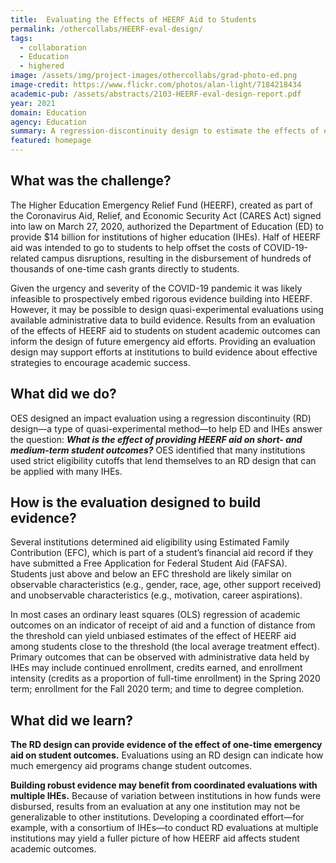 ```yaml
---
title:  Evaluating the Effects of HEERF Aid to Students
permalink: /othercollabs/HEERF-eval-design/
tags:
  - collaboration
  - Education
  - highered
image: /assets/img/project-images/othercollabs/grad-photo-ed.png
image-credit: https://www.flickr.com/photos/alan-light/7184218434
academic-pub: /assets/abstracts/2103-HEERF-eval-design-report.pdf
year: 2021
domain: Education
agency: Education
summary: A regression-discontinuity design to estimate the effects of emergency aid on student academic outcomes.
featured: homepage
---
```

## What was the challenge?

The Higher Education Emergency Relief Fund (HEERF), created as part of the Coronavirus Aid, Relief, and Economic Security Act (CARES Act) signed into law on March 27, 2020, authorized the Department of Education (ED) to provide $14 billion for institutions of higher education (IHEs). Half of HEERF aid was intended to go to students to help offset the costs of COVID-19-related campus disruptions, resulting in the disbursement of hundreds of thousands of one-time cash grants directly to students.

Given the urgency and severity of the COVID-19 pandemic it was likely infeasible to prospectively embed rigorous evidence building into HEERF. However, it may be possible to design quasi-experimental evaluations using available administrative data to build evidence. Results from an evaluation of the effects of HEERF aid to students on student academic outcomes can inform the design of future emergency aid efforts. Providing an evaluation design may support efforts at institutions to build evidence about effective strategies to encourage academic success.

## What did we do?

OES designed an impact evaluation using a regression discontinuity (RD) design—a type of quasi-experimental method—to help ED and IHEs answer the question: _**What is the effect of providing HEERF aid on short- and medium-term student outcomes?**_ OES identified that many institutions used strict eligibility cutoffs that lend themselves to an RD design that can be applied with many IHEs. 

## How is the evaluation designed to build evidence?

Several institutions determined aid eligibility using Estimated Family Contribution (EFC), which is part of a student’s financial aid record if they have submitted a Free Application for Federal Student Aid (FAFSA). Students just above and below an EFC threshold are likely similar on observable characteristics (e.g., gender, race, age, other support received) and unobservable characteristics (e.g., motivation, career aspirations). 

In most cases an ordinary least squares (OLS) regression of academic outcomes on an indicator of receipt of aid and a function of distance from the threshold can  yield unbiased estimates of the effect of HEERF aid among students close to the threshold (the local average treatment effect). Primary outcomes that can be observed with administrative data held by IHEs may include continued enrollment, credits earned, and enrollment intensity (credits as a proportion of full-time enrollment) in the Spring 2020 term; enrollment for the Fall 2020 term; and time to degree completion. 

## What did we learn?

**The RD design can provide evidence of the effect of one-time emergency aid on student outcomes.** Evaluations using an RD design can indicate how much emergency aid programs change student outcomes. 

**Building robust evidence may benefit from coordinated evaluations with multiple IHEs.** Because of variation between institutions in how funds were disbursed, results from an evaluation at any one institution may not be generalizable to other institutions. Developing a coordinated effort—for example, with a consortium of IHEs—to conduct RD evaluations at multiple institutions may yield a fuller picture of how HEERF aid affects student academic outcomes.
